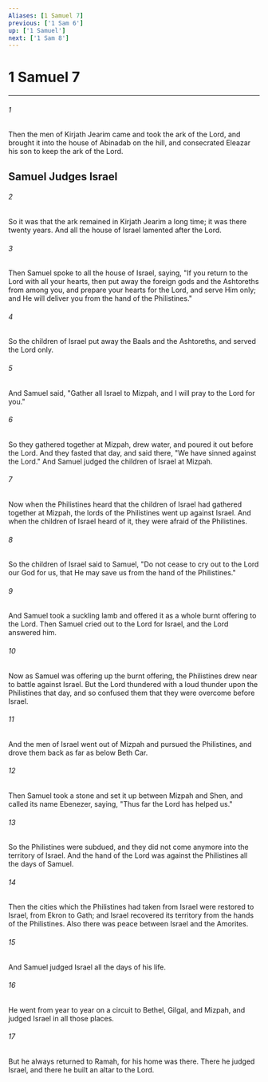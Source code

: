 ```yaml
---
Aliases: [1 Samuel 7]
previous: ['1 Sam 6']
up: ['1 Samuel']
next: ['1 Sam 8']
---
```

# 1 Samuel 7

***


###### 1 
Then the men of Kirjath Jearim came and took the ark of the Lord, and brought it into the house of Abinadab on the hill, and consecrated Eleazar his son to keep the ark of the Lord.

## Samuel Judges Israel 

###### 2 
So it was that the ark remained in Kirjath Jearim a long time; it was there twenty years. And all the house of Israel lamented after the Lord. 

###### 3 
Then Samuel spoke to all the house of Israel, saying, "If you return to the Lord with all your hearts, then put away the foreign gods and the Ashtoreths from among you, and prepare your hearts for the Lord, and serve Him only; and He will deliver you from the hand of the Philistines." 

###### 4 
So the children of Israel put away the Baals and the Ashtoreths, and served the Lord only. 

###### 5 
And Samuel said, "Gather all Israel to Mizpah, and I will pray to the Lord for you." 

###### 6 
So they gathered together at Mizpah, drew water, and poured it out before the Lord. And they fasted that day, and said there, "We have sinned against the Lord." And Samuel judged the children of Israel at Mizpah. 

###### 7 
Now when the Philistines heard that the children of Israel had gathered together at Mizpah, the lords of the Philistines went up against Israel. And when the children of Israel heard of it, they were afraid of the Philistines. 

###### 8 
So the children of Israel said to Samuel, "Do not cease to cry out to the Lord our God for us, that He may save us from the hand of the Philistines." 

###### 9 
And Samuel took a suckling lamb and offered it as a whole burnt offering to the Lord. Then Samuel cried out to the Lord for Israel, and the Lord answered him. 

###### 10 
Now as Samuel was offering up the burnt offering, the Philistines drew near to battle against Israel. But the Lord thundered with a loud thunder upon the Philistines that day, and so confused them that they were overcome before Israel. 

###### 11 
And the men of Israel went out of Mizpah and pursued the Philistines, and drove them back as far as below Beth Car. 

###### 12 
Then Samuel took a stone and set it up between Mizpah and Shen, and called its name Ebenezer, saying, "Thus far the Lord has helped us." 

###### 13 
So the Philistines were subdued, and they did not come anymore into the territory of Israel. And the hand of the Lord was against the Philistines all the days of Samuel. 

###### 14 
Then the cities which the Philistines had taken from Israel were restored to Israel, from Ekron to Gath; and Israel recovered its territory from the hands of the Philistines. Also there was peace between Israel and the Amorites. 

###### 15 
And Samuel judged Israel all the days of his life. 

###### 16 
He went from year to year on a circuit to Bethel, Gilgal, and Mizpah, and judged Israel in all those places. 

###### 17 
But he always returned to Ramah, for his home was there. There he judged Israel, and there he built an altar to the Lord.
